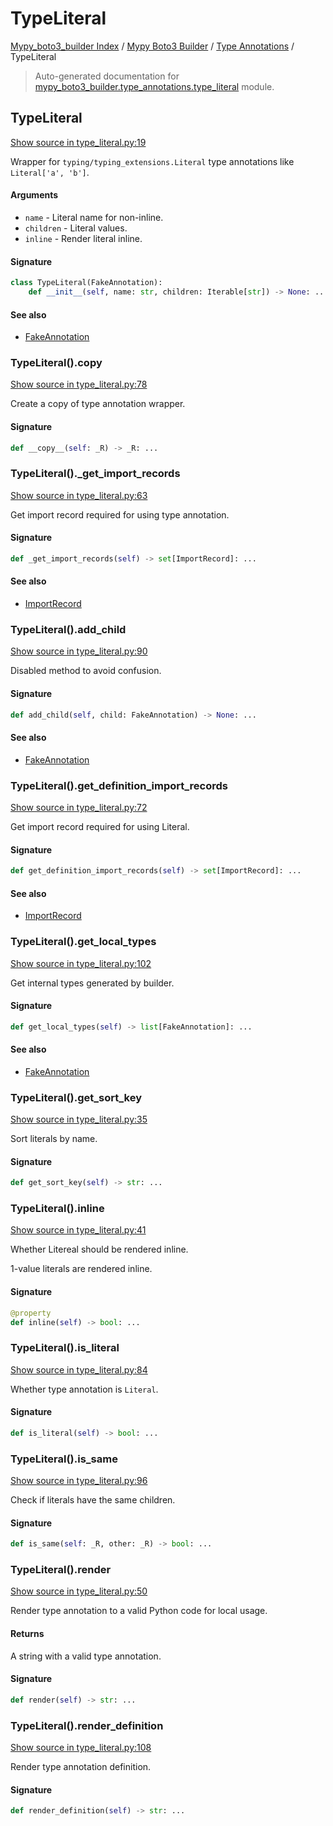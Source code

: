 # TypeLiteral

[Mypy_boto3_builder Index](../../README.md#mypy_boto3_builder-index) / [Mypy Boto3 Builder](../index.md#mypy-boto3-builder) / [Type Annotations](./index.md#type-annotations) / TypeLiteral

> Auto-generated documentation for [mypy_boto3_builder.type_annotations.type_literal](https://github.com/youtype/mypy_boto3_builder/blob/main/mypy_boto3_builder/type_annotations/type_literal.py) module.

## TypeLiteral

[Show source in type_literal.py:19](https://github.com/youtype/mypy_boto3_builder/blob/main/mypy_boto3_builder/type_annotations/type_literal.py#L19)

Wrapper for `typing/typing_extensions.Literal` type annotations like `Literal['a', 'b']`.

#### Arguments

- `name` - Literal name for non-inline.
- `children` - Literal values.
- `inline` - Render literal inline.

#### Signature

```python
class TypeLiteral(FakeAnnotation):
    def __init__(self, name: str, children: Iterable[str]) -> None: ...
```

#### See also

- [FakeAnnotation](./fake_annotation.md#fakeannotation)

### TypeLiteral().__copy__

[Show source in type_literal.py:78](https://github.com/youtype/mypy_boto3_builder/blob/main/mypy_boto3_builder/type_annotations/type_literal.py#L78)

Create a copy of type annotation wrapper.

#### Signature

```python
def __copy__(self: _R) -> _R: ...
```

### TypeLiteral()._get_import_records

[Show source in type_literal.py:63](https://github.com/youtype/mypy_boto3_builder/blob/main/mypy_boto3_builder/type_annotations/type_literal.py#L63)

Get import record required for using type annotation.

#### Signature

```python
def _get_import_records(self) -> set[ImportRecord]: ...
```

#### See also

- [ImportRecord](../import_helpers/import_record.md#importrecord)

### TypeLiteral().add_child

[Show source in type_literal.py:90](https://github.com/youtype/mypy_boto3_builder/blob/main/mypy_boto3_builder/type_annotations/type_literal.py#L90)

Disabled method to avoid confusion.

#### Signature

```python
def add_child(self, child: FakeAnnotation) -> None: ...
```

#### See also

- [FakeAnnotation](./fake_annotation.md#fakeannotation)

### TypeLiteral().get_definition_import_records

[Show source in type_literal.py:72](https://github.com/youtype/mypy_boto3_builder/blob/main/mypy_boto3_builder/type_annotations/type_literal.py#L72)

Get import record required for using Literal.

#### Signature

```python
def get_definition_import_records(self) -> set[ImportRecord]: ...
```

#### See also

- [ImportRecord](../import_helpers/import_record.md#importrecord)

### TypeLiteral().get_local_types

[Show source in type_literal.py:102](https://github.com/youtype/mypy_boto3_builder/blob/main/mypy_boto3_builder/type_annotations/type_literal.py#L102)

Get internal types generated by builder.

#### Signature

```python
def get_local_types(self) -> list[FakeAnnotation]: ...
```

#### See also

- [FakeAnnotation](./fake_annotation.md#fakeannotation)

### TypeLiteral().get_sort_key

[Show source in type_literal.py:35](https://github.com/youtype/mypy_boto3_builder/blob/main/mypy_boto3_builder/type_annotations/type_literal.py#L35)

Sort literals by name.

#### Signature

```python
def get_sort_key(self) -> str: ...
```

### TypeLiteral().inline

[Show source in type_literal.py:41](https://github.com/youtype/mypy_boto3_builder/blob/main/mypy_boto3_builder/type_annotations/type_literal.py#L41)

Whether Litereal should be rendered inline.

1-value literals are rendered inline.

#### Signature

```python
@property
def inline(self) -> bool: ...
```

### TypeLiteral().is_literal

[Show source in type_literal.py:84](https://github.com/youtype/mypy_boto3_builder/blob/main/mypy_boto3_builder/type_annotations/type_literal.py#L84)

Whether type annotation is `Literal`.

#### Signature

```python
def is_literal(self) -> bool: ...
```

### TypeLiteral().is_same

[Show source in type_literal.py:96](https://github.com/youtype/mypy_boto3_builder/blob/main/mypy_boto3_builder/type_annotations/type_literal.py#L96)

Check if literals have the same children.

#### Signature

```python
def is_same(self: _R, other: _R) -> bool: ...
```

### TypeLiteral().render

[Show source in type_literal.py:50](https://github.com/youtype/mypy_boto3_builder/blob/main/mypy_boto3_builder/type_annotations/type_literal.py#L50)

Render type annotation to a valid Python code for local usage.

#### Returns

A string with a valid type annotation.

#### Signature

```python
def render(self) -> str: ...
```

### TypeLiteral().render_definition

[Show source in type_literal.py:108](https://github.com/youtype/mypy_boto3_builder/blob/main/mypy_boto3_builder/type_annotations/type_literal.py#L108)

Render type annotation definition.

#### Signature

```python
def render_definition(self) -> str: ...
```
